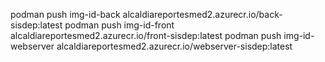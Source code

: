 podman push img-id-back alcaldiareportesmed2.azurecr.io/back-sisdep:latest
podman push img-id-front alcaldiareportesmed2.azurecr.io/front-sisdep:latest
podman push img-id-webserver alcaldiareportesmed2.azurecr.io/webserver-sisdep:latest